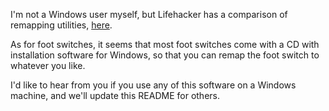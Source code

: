 I'm not a Windows user myself, but Lifehacker has a comparison of remapping
utilities,
[here](https://lifehacker.com/5883003/the-best-key-remapper-for-windows).

As for foot switches, it seems that most foot switches come with a CD with
installation software for Windows, so that you can remap the foot switch to
whatever you like.

I'd like to hear from you if you use any of this software on a Windows machine, and
we'll update this README for others.
